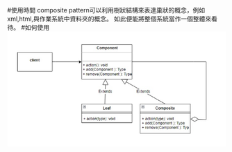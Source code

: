 #使用時間
composite pattern可以利用樹狀結構來表達巢狀的概念，例如xml,html,與作業系統中資料夾的概念。
  如此便能將整個系統當作一個整體來看待。
#如何使用
![CompositePattern](CompositePattern.jpg)